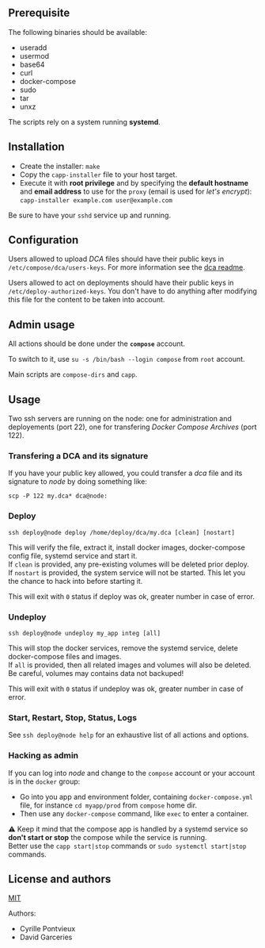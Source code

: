 Prerequisite
------------

The following binaries should be available:
- useradd
- usermod
- base64
- curl
- docker-compose
- sudo
- tar
- unxz

The scripts rely on a system running **systemd**.

Installation
------------

- Create the installer: `make`
- Copy the `capp-installer` file to your host target.
- Execute it with **root privilege** and by specifying the **default hostname** and **email address** to use for the `proxy` (email is used for *let's encrypt*):  
`capp-installer example.com user@example.com`

Be sure to have your `sshd` service up and running.

Configuration
-------------

Users allowed to upload *DCA* files should have their public keys in `/etc/compose/dca/users-keys`.
For more information see the [dca readme](dca/README.md).

Users allowed to act on deployments should have their public keys in `/etc/deploy-authorized-keys`.
You don't have to do anything after modifying this file for the content to be taken into account.

Admin usage
-----------

All actions should be done under the **`compose`** account.

To switch to it, use `su -s /bin/bash --login compose` from `root` account.

Main scripts are `compose-dirs` and `capp`.

Usage
-----

Two ssh servers are running on the node: one for administration and deployements (port 22), one for transfering *Docker Compose Archives* (port 122).

### Transfering a DCA and its signature

If you have your public key allowed, you could transfer a *dca* file and its signature to *node* by doing something like:

`scp -P 122 my.dca* dca@node:`

### Deploy

`ssh deploy@node deploy /home/deploy/dca/my.dca [clean] [nostart]`

This will verify the file, extract it, install docker images, docker-compose config file, systemd service and start it.  
If `clean` is provided, any pre-existing volumes will be deleted prior deploy.  
If `nostart` is provided, the system service will not be started. This let you the chance to hack into before starting it.

This will exit with `0` status if deploy was ok, greater number in case of error.

### Undeploy

`ssh deploy@node undeploy my_app integ [all]`

This will stop the docker services, remove the systemd service, delete docker-compose files and images.  
If `all` is provided, then all related images and volumes will also be deleted.  
Be careful, volumes may contains data not backuped!

This will exit with `0` status if undeploy was ok, greater number in case of error.

### Start, Restart, Stop, Status, Logs

See `ssh deploy@node help` for an exhaustive list of all actions and options.

### Hacking as admin

If you can log into *node* and change to the `compose` account or your account is in the `docker` group:

- Go into you app and environment folder, containing `docker-compose.yml` file, for instance `cd myapp/prod` from `compose` home dir.
- Then use any `docker-compose` command, like `exec` to enter a container.

⚠ Keep it mind that the compose app is handled by a systemd service so **don't start or stop** the compose while the service is running.  
Better use the `capp start|stop` commands or `sudo systemctl start|stop` commands.

License and authors
-------------------

[MIT](https://choosealicense.com/licenses/mit/)

Authors:

- Cyrille Pontvieux
- David Garceries
